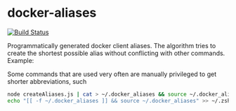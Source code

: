 # docker-aliases
[![Build Status](https://travis-ci.org/schnatterer/docker-aliases.svg?branch=master)](https://travis-ci.org/schnatterer/docker-aliases)

Programmatically generated docker client aliases. The algorithm tries to create the shortest possible
alias without conflicting with other commands.
Example:

Some commands that are used very often are manually privileged to get shorter abbreviations, such

```bash
node createAliases.js | cat > ~/.docker_aliases && source ~/.docker_aliases
echo "[[ -f ~/.docker_aliases ]] && source ~/.docker_aliases" >> ~/.zshrc
```

